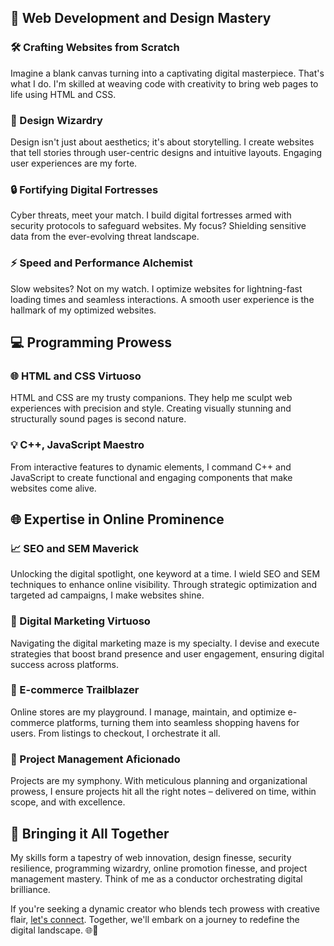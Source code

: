 ## 🚀 Web Development and Design Mastery 

### 🛠️ Crafting Websites from Scratch
Imagine a blank canvas turning into a captivating digital masterpiece. That's what I do. I'm skilled at weaving code with creativity to bring web pages to life using HTML and CSS.

### 🎨 Design Wizardry
Design isn't just about aesthetics; it's about storytelling. I create websites that tell stories through user-centric designs and intuitive layouts. Engaging user experiences are my forte.

### 🔒 Fortifying Digital Fortresses
Cyber threats, meet your match. I build digital fortresses armed with security protocols to safeguard websites. My focus? Shielding sensitive data from the ever-evolving threat landscape.

### ⚡ Speed and Performance Alchemist
Slow websites? Not on my watch. I optimize websites for lightning-fast loading times and seamless interactions. A smooth user experience is the hallmark of my optimized websites.

## 💻 Programming Prowess

### 🌐 HTML and CSS Virtuoso
HTML and CSS are my trusty companions. They help me sculpt web experiences with precision and style. Creating visually stunning and structurally sound pages is second nature.

### 💡 C++, JavaScript Maestro
From interactive features to dynamic elements, I command C++ and JavaScript to create functional and engaging components that make websites come alive.

## 🌐 Expertise in Online Prominence

### 📈 SEO and SEM Maverick
Unlocking the digital spotlight, one keyword at a time. I wield SEO and SEM techniques to enhance online visibility. Through strategic optimization and targeted ad campaigns, I make websites shine.

### 📣 Digital Marketing Virtuoso
Navigating the digital marketing maze is my specialty. I devise and execute strategies that boost brand presence and user engagement, ensuring digital success across platforms.

### 🛒 E-commerce Trailblazer
Online stores are my playground. I manage, maintain, and optimize e-commerce platforms, turning them into seamless shopping havens for users. From listings to checkout, I orchestrate it all.

### 📅 Project Management Aficionado
Projects are my symphony. With meticulous planning and organizational prowess, I ensure projects hit all the right notes – delivered on time, within scope, and with excellence.

## 🎯 Bringing it All Together

My skills form a tapestry of web innovation, design finesse, security resilience, programming wizardry, online promotion finesse, and project management mastery. Think of me as a conductor orchestrating digital brilliance.

If you're seeking a dynamic creator who blends tech prowess with creative flair, [let's connect](CONTACT.md). Together, we'll embark on a journey to redefine the digital landscape. 🌐🚀